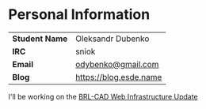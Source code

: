 # Personal Information

|                  |                          |
|------------------|--------------------------|
| **Student Name** | Oleksandr Dubenko        |
| **IRC**          | sniok                    |
| **Email**        | odybenko@gmail.com       |
| **Blog**         | <https://blog.esde.name> |

I'll be working on the [BRL-CAD Web Infrastructure
Update](Google_Summer_of_Code/2016#BRL-CAD_Web_Infrastructure_Update "wikilink")
